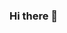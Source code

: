 ### Hi there 👋

<!--
**202010777/202010777** is a ✨ _special_ ✨ repository because its `README.md` (this file) appears on your GitHub profile.
<img src="https://capsule-render.vercel.app/api?type=waving&color=#DED2C8&height=100&section=header&text=&fontSize=0" width="100%"/>
- 🔭 I’m currently working on ...
- 🌱 I’m currently learning ...
- 👯 I’m looking to collaborate on ...
- 🤔 I’m looking for help with ...
- 💬 Ask me about ...
- 📫 How to reach me: ...
- 😄 Pronouns: ...
- ⚡ Fun fact: ...

<img src="https://capsule-render.vercel.app/api?type=rect&color=#DED2C8&height=40&section=footer&text=&fontSize=0" width="100%"/>
Here are some ideas to get you started:
-->
